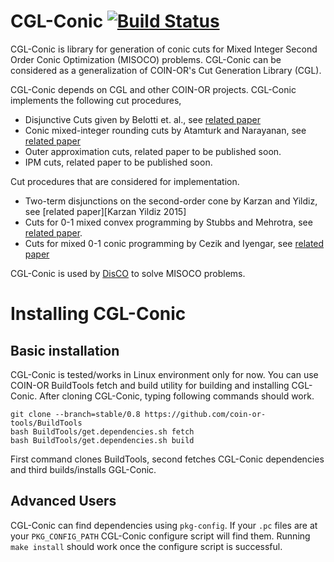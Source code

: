# CGL-Conic [![Build Status](https://travis-ci.org/aykutbulut/CGL-CONIC.svg?branch=master)](https://travis-ci.org/aykutbulut/CGL-CONIC)

CGL-Conic is library for generation of conic cuts for Mixed Integer Second
Order Conic Optimization (MISOCO) problems. CGL-Conic can be considered as a
generalization of COIN-OR's Cut Generation Library (CGL).

CGL-Conic depends on CGL and other COIN-OR projects. CGL-Conic implements the
following cut procedures,

* Disjunctive Cuts given by Belotti et. al.,
see [related paper][Belotti et. al. 2015]
* Conic mixed-integer rounding cuts by Atamturk and Narayanan,
see [related paper][Atamturk and Narayanan 2008]
* Outer approximation cuts, related paper to be published soon.
* IPM cuts, related paper to be published soon.

Cut procedures that are considered for implementation.

* Two-term disjunctions on the second-order cone by Karzan and Yildiz,
see [related paper][Karzan Yildiz 2015]
* Cuts for 0-1 mixed convex programming by Stubbs and Mehrotra,
see [related paper][Stubbs and Mehrotra 1999].
* Cuts for mixed 0-1 conic programming by Cezik and Iyengar,
see [related paper][Cezik and Iyengar 2005]

[Belotti et. al. 2015]: http://link.springer.com/chapter/10.1007/978-3-319-17689-5_1
[Atamturk and Narayanan 2008]: http://link.springer.com/article/10.1007/s10107-008-0239-4
[Karzan and Yildiz 2015]: http://link.springer.com/article/10.1007/s10107-015-0903-4
[Stubbs and Mehrotra 1999]: http://link.springer.com/article/10.1007/s10107-015-0903-4
[Cezik and Iyengar 2005]: http://link.springer.com/article/10.1007/s10107-005-0578-3
[6]: https://github.com/aykutbulut/DisCO

CGL-Conic is used by [DisCO][6] to solve MISOCO problems.

# Installing CGL-Conic

## Basic installation

CGL-Conic is tested/works in Linux environment only for now. You can use
COIN-OR BuildTools fetch and build utility for building and installing
CGL-Conic. After cloning CGL-Conic, typing following commands should work.

```shell
git clone --branch=stable/0.8 https://github.com/coin-or-tools/BuildTools
bash BuildTools/get.dependencies.sh fetch
bash BuildTools/get.dependencies.sh build
```

First command clones BuildTools, second fetches CGL-Conic dependencies and third builds/installs GGL-Conic.

## Advanced Users

CGL-Conic can find dependencies using ```pkg-config```. If your ```.pc``` files
are at your ```PKG_CONFIG_PATH``` CGL-Conic configure script will find
them. Running ```make install``` should work once the configure script is
successful.

